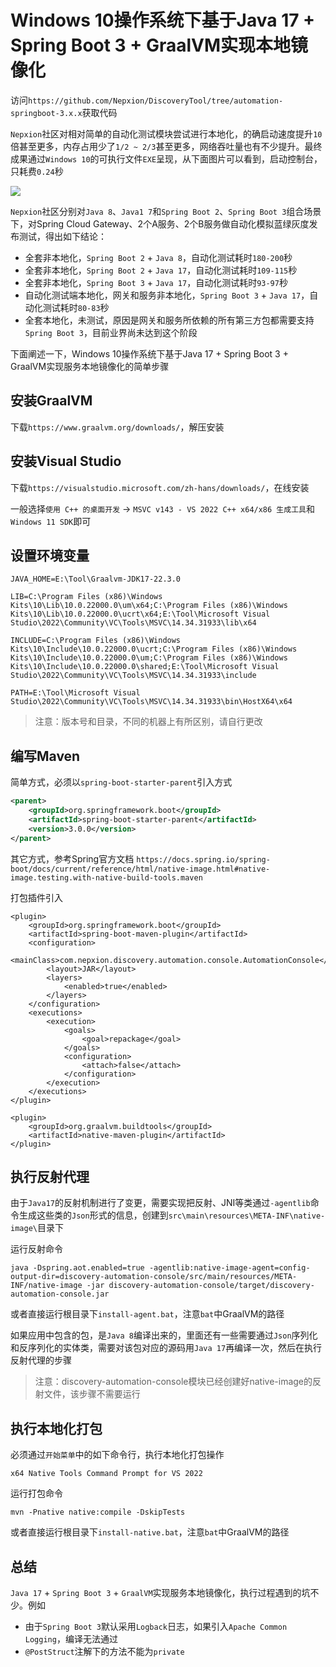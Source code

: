 # Windows 10操作系统下基于Java 17 + Spring Boot 3 + GraalVM实现本地镜像化

访问`https://github.com/Nepxion/DiscoveryTool/tree/automation-springboot-3.x.x`获取代码

`Nepxion`社区对相对简单的自动化测试模块尝试进行本地化，的确启动速度提升`10`倍甚至更多，内存占用少了`1/2 ~ 2/3`甚至更多，网络吞吐量也有不少提升。最终成果通过`Windows 10`的可执行文件`EXE`呈现，从下面图片可以看到，启动控制台，只耗费`0.24`秒

![](http://nepxion.gitee.io/discovery/docs/discovery-doc/NativeImage.jpg)

`Nepxion`社区分别对`Java 8`、`Java1 7`和`Spring Boot 2`、`Spring Boot 3`组合场景下，对Spring Cloud Gateway、2个A服务、2个B服务做自动化模拟蓝绿灰度发布测试，得出如下结论：
- 全套非本地化，`Spring Boot 2` + `Java 8`，自动化测试耗时`180-200`秒
- 全套非本地化，`Spring Boot 2` + `Java 17`，自动化测试耗时`109-115`秒
- 全套非本地化，`Spring Boot 3` + `Java 17`，自动化测试耗时`93-97`秒
- 自动化测试端本地化，网关和服务非本地化，`Spring Boot 3` + `Java 17`，自动化测试耗时`80-83`秒
- 全套本地化，未测试，原因是网关和服务所依赖的所有第三方包都需要支持`Spring Boot 3`，目前业界尚未达到这个阶段

下面阐述一下，Windows 10操作系统下基于Java 17 + Spring Boot 3 + GraalVM实现服务本地镜像化的简单步骤

## 安装GraalVM
下载`https://www.graalvm.org/downloads/`，解压安装

## 安装Visual Studio
下载`https://visualstudio.microsoft.com/zh-hans/downloads/`，在线安装

一般选择`使用 C++ 的桌面开发` -> `MSVC v143 - VS 2022 C++ x64/x86 生成工具`和`Windows 11 SDK`即可

## 设置环境变量
```
JAVA_HOME=E:\Tool\Graalvm-JDK17-22.3.0

LIB=C:\Program Files (x86)\Windows Kits\10\Lib\10.0.22000.0\um\x64;C:\Program Files (x86)\Windows Kits\10\Lib\10.0.22000.0\ucrt\x64;E:\Tool\Microsoft Visual Studio\2022\Community\VC\Tools\MSVC\14.34.31933\lib\x64

INCLUDE=C:\Program Files (x86)\Windows Kits\10\Include\10.0.22000.0\ucrt;C:\Program Files (x86)\Windows Kits\10\Include\10.0.22000.0\um;C:\Program Files (x86)\Windows Kits\10\Include\10.0.22000.0\shared;E:\Tool\Microsoft Visual Studio\2022\Community\VC\Tools\MSVC\14.34.31933\include

PATH=E:\Tool\Microsoft Visual Studio\2022\Community\VC\Tools\MSVC\14.34.31933\bin\HostX64\x64
```

> 注意：版本号和目录，不同的机器上有所区别，请自行更改

## 编写Maven
简单方式，必须以`spring-boot-starter-parent`引入方式
```xml
<parent>
    <groupId>org.springframework.boot</groupId>
    <artifactId>spring-boot-starter-parent</artifactId>
    <version>3.0.0</version>
</parent>
```
其它方式，参考Spring官方文档 `https://docs.spring.io/spring-boot/docs/current/reference/html/native-image.html#native-image.testing.with-native-build-tools.maven`

打包插件引入
```
<plugin>
    <groupId>org.springframework.boot</groupId>
    <artifactId>spring-boot-maven-plugin</artifactId>
    <configuration>
        <mainClass>com.nepxion.discovery.automation.console.AutomationConsole</mainClass>
        <layout>JAR</layout>
        <layers>
            <enabled>true</enabled>
        </layers>
    </configuration>
    <executions>
        <execution>
            <goals>
                <goal>repackage</goal>
            </goals>
            <configuration>
                <attach>false</attach>
            </configuration>
        </execution>
    </executions>
</plugin>

<plugin>
    <groupId>org.graalvm.buildtools</groupId>
    <artifactId>native-maven-plugin</artifactId>
</plugin>
```

## 执行反射代理
由于`Java17`的反射机制进行了变更，需要实现把反射、JNI等类通过`-agentlib`命令生成这些类的`Json`形式的信息，创建到`src\main\resources\META-INF\native-image\`目录下

运行反射命令
```
java -Dspring.aot.enabled=true -agentlib:native-image-agent=config-output-dir=discovery-automation-console/src/main/resources/META-INF/native-image -jar discovery-automation-console/target/discovery-automation-console.jar
```

或者直接运行根目录下`install-agent.bat`，注意`bat`中GraalVM的路径

如果应用中包含的包，是`Java 8`编译出来的，里面还有一些需要通过`Json`序列化和反序列化的实体类，需要对该包对应的源码用`Java 17`再编译一次，然后在执行反射代理的步骤

> 注意：discovery-automation-console模块已经创建好native-image的反射文件，该步骤不需要运行

## 执行本地化打包
必须通过`开始菜单`中的如下命令行，执行本地化打包操作
```
x64 Native Tools Command Prompt for VS 2022
```

运行打包命令
```
mvn -Pnative native:compile -DskipTests
```

或者直接运行根目录下`install-native.bat`，注意`bat`中GraalVM的路径

## 总结
`Java 17` + `Spring Boot 3` + `GraalVM`实现服务本地镜像化，执行过程遇到的坑不少。例如
- 由于`Spring Boot 3`默认采用`Logback`日志，如果引入`Apache Common Logging`，编译无法通过
- `@PostStruct`注解下的方法不能为`private`